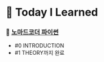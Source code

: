  # 🧾 Today I Learned
### 📕 [노마드코더 파이썬](https://nomadcoders.co/python-for-beginners/lobby)
  * #0 INTRODUCTION
  * #1 THEORY까지 완료

